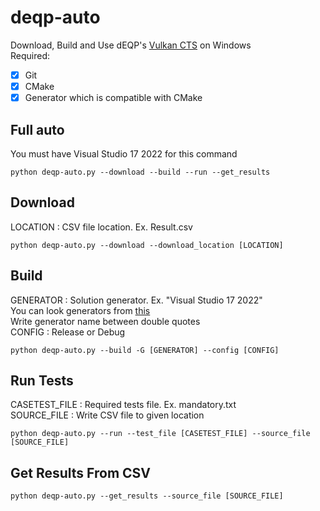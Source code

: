 # deqp-auto

Download, Build and Use dEQP's [Vulkan CTS](https://github.com/KhronosGroup/VK-GL-CTS) on Windows <br/>
Required: <br/>
- [x] Git
- [x] CMake
- [x] Generator which is compatible with CMake

## Full auto

You must have Visual Studio 17 2022 for this command<br/>

```python deqp-auto.py --download --build --run --get_results``` <br/>

## Download

LOCATION : CSV file location. Ex. Result.csv <br/>

```python deqp-auto.py --download --download_location [LOCATION]``` <br/>

## Build

GENERATOR : Solution generator. Ex. "Visual Studio 17 2022" <br/>
  You can look generators from [this](https://cmake.org/cmake/help/latest/manual/cmake-generators.7.html) <br/>
  Write generator name between double quotes <br/>
CONFIG    : Release or Debug <br/>

```python deqp-auto.py --build -G [GENERATOR] --config [CONFIG]``` <br/>

## Run Tests

CASETEST_FILE : Required tests file. Ex. mandatory.txt <br/>
SOURCE_FILE   : Write CSV file to given location <br/>

```python deqp-auto.py --run --test_file [CASETEST_FILE] --source_file [SOURCE_FILE]``` <br/>

## Get Results From CSV

```python deqp-auto.py --get_results --source_file [SOURCE_FILE]``` <br/>




